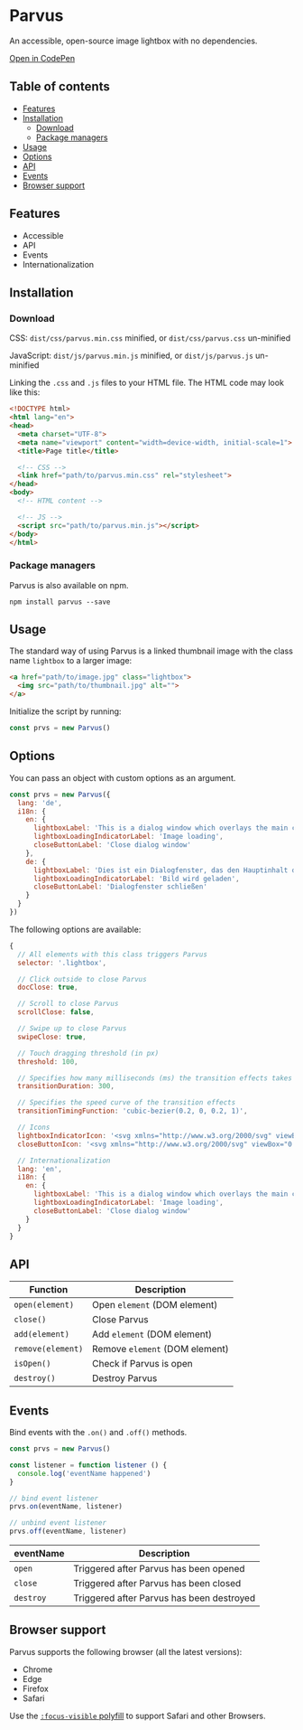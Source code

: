 # Parvus

An accessible, open-source image lightbox with no dependencies.

[Open in CodePen](https://codepen.io/collection/DwLBpz)

## Table of contents

- [Features](#features)
- [Installation](#installation)
  - [Download](#download)
  - [Package managers](#package-managers)
- [Usage](#usage)
- [Options](#options)
- [API](#api)
- [Events](#events)
- [Browser support](#browser-support)

## Features

- Accessible
- API
- Events
- Internationalization

## Installation

### Download

CSS: `dist/css/parvus.min.css` minified, or `dist/css/parvus.css` un-minified

JavaScript: `dist/js/parvus.min.js` minified, or `dist/js/parvus.js` un-minified

Linking the `.css` and `.js` files to your HTML file. The HTML code may look like this:

```html
<!DOCTYPE html>
<html lang="en">
<head>
  <meta charset="UTF-8">
  <meta name="viewport" content="width=device-width, initial-scale=1">
  <title>Page title</title>

  <!-- CSS -->
  <link href="path/to/parvus.min.css" rel="stylesheet">
</head>
<body>
  <!-- HTML content -->

  <!-- JS -->
  <script src="path/to/parvus.min.js"></script>
</body>
</html>
```

### Package managers

Parvus is also available on npm.

`npm install parvus --save`

## Usage

The standard way of using Parvus is a linked thumbnail image with the class name `lightbox` to a larger image:

```html
<a href="path/to/image.jpg" class="lightbox">
  <img src="path/to/thumbnail.jpg" alt="">
</a>
```

Initialize the script by running:

```js
const prvs = new Parvus()
```

## Options

You can pass an object with custom options as an argument.

```js
const prvs = new Parvus({
  lang: 'de',
  i18n: {
    en: {
      lightboxLabel: 'This is a dialog window which overlays the main content of the page. The modal shows the enlarged image. Pressing the Escape key will close the modal and bring you back to where you were on the page.',
      lightboxLoadingIndicatorLabel: 'Image loading',
      closeButtonLabel: 'Close dialog window'
    },
    de: {
      lightboxLabel: 'Dies ist ein Dialogfenster, das den Hauptinhalt der Seite überlagert. Das Modal zeigt das vergrößerte Bild. Durch Drücken der Escape-Taste wird das Modal geschlossen und Sie kehren an die Stelle zurück, an der Sie sich auf der Seite befanden.',
      lightboxLoadingIndicatorLabel: 'Bild wird geladen',
      closeButtonLabel: 'Dialogfenster schließen'
    }
  }
})
```

The following options are available:

```js
{
  // All elements with this class triggers Parvus
  selector: '.lightbox',

  // Click outside to close Parvus
  docClose: true,

  // Scroll to close Parvus
  scrollClose: false,

  // Swipe up to close Parvus
  swipeClose: true,

  // Touch dragging threshold (in px)
  threshold: 100,

  // Specifies how many milliseconds (ms) the transition effects takes to complete
  transitionDuration: 300,

  // Specifies the speed curve of the transition effects
  transitionTimingFunction: 'cubic-bezier(0.2, 0, 0.2, 1)',

  // Icons
  lightboxIndicatorIcon: '<svg xmlns="http://www.w3.org/2000/svg" viewBox="0 0 24 24" aria-hidden="true" focusable="false"><path d="M8 3H5a2 2 0 00-2 2v3m18 0V5a2 2 0 00-2-2h-3m0 18h3a2 2 0 002-2v-3M3 16v3a2 2 0 002 2h3"/></svg>',
  closeButtonIcon: '<svg xmlns="http://www.w3.org/2000/svg" viewBox="0 0 24 24" aria-hidden="true" focusable="false"><path d="M18 6L6 18M6 6l12 12"/></svg>',

  // Internationalization
  lang: 'en',
  i18n: {
    en: {
      lightboxLabel: 'This is a dialog window which overlays the main content of the page. The modal shows the enlarged image. Pressing the Escape key will close the modal and bring you back to where you were on the page.',
      lightboxLoadingIndicatorLabel: 'Image loading',
      closeButtonLabel: 'Close dialog window'
    }
  }
}
```

## API

| Function | Description |
| --- | --- |
| `open(element)` | Open `element` (DOM element) |
| `close()` | Close Parvus |
| `add(element)` | Add `element` (DOM element) |
| `remove(element)` | Remove `element` (DOM element) |
| `isOpen()` | Check if Parvus is open |
| `destroy()` | Destroy Parvus |

## Events

Bind events with the `.on()` and `.off()` methods.

```js
const prvs = new Parvus()

const listener = function listener () {
  console.log('eventName happened')
}

// bind event listener
prvs.on(eventName, listener)

// unbind event listener
prvs.off(eventName, listener)
```

| eventName | Description |
| --- | --- |
| `open` | Triggered after Parvus has been opened |
| `close` | Triggered after Parvus has been closed |
| `destroy` | Triggered after Parvus has been destroyed |

## Browser support

Parvus supports the following browser (all the latest versions):

- Chrome
- Edge
- Firefox
- Safari

Use the [`:focus-visible` polyfill](https://github.com/WICG/focus-visible) to support Safari and other Browsers.
